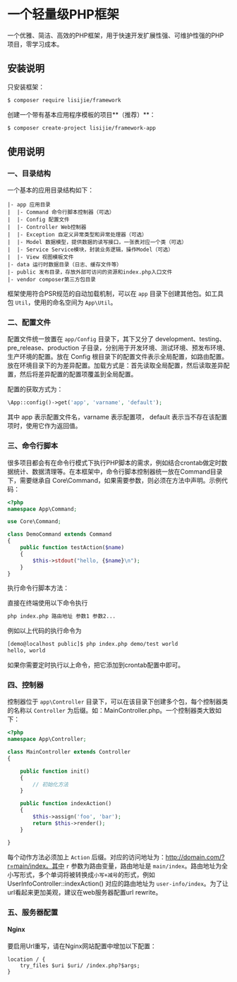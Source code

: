 # 一个轻量级PHP框架 #

一个优雅、简洁、高效的PHP框架，用于快速开发扩展性强、可维护性强的PHP项目，零学习成本。

## 安装说明

只安装框架：

```bash
$ composer require lisijie/framework
```

创建一个带有基本应用程序模板的项目**（推荐）**：

```bash
$ composer create-project lisijie/framework-app
```

## 使用说明

### 一、目录结构

一个基本的应用目录结构如下：

	|- app 应用目录
	|  |- Command 命令行脚本控制器（可选）
	|  |- Config 配置文件
	|  |- Controller Web控制器
	|  |- Exception 自定义异常类型和异常处理器（可选）
	|  |- Model 数据模型，提供数据的读写接口，一张表对应一个类（可选）
	|  |- Service Service模块，封装业务逻辑，操作Model（可选）
	|  |- View 视图模板文件
	|- data 运行时数据目录（日志、缓存文件等）
	|- public 发布目录，存放外部可访问的资源和index.php入口文件
	|- vendor composer第三方包目录

框架使用符合PSR规范的自动加载机制，可以在 `app` 目录下创建其他包。如工具包 `Util`，使用的命名空间为 `App\Util`。

### 二、配置文件

配置文件统一放置在 `app/Config` 目录下，其下又分了 development、testing、pre_release、production 子目录，分别用于开发环境、测试环境、预发布环境、生产环境的配置。放在 Config 根目录下的配置文件表示全局配置，如路由配置。放在环境目录下的为差异配置。加载方式是：首先读取全局配置，然后读取差异配置，然后将差异配置的配置项覆盖到全局配置。

配置的获取方式为：

```php
\App::config()->get('app', 'varname', 'default');
```

其中 app 表示配置文件名，varname 表示配置项， default 表示当不存在该配置项时，使用它作为返回值。

### 三、命令行脚本

很多项目都会有在命令行模式下执行PHP脚本的需求，例如结合crontab做定时数据统计、数据清理等。在本框架中，命令行脚本控制器统一放在Command目录下，需要继承自 Core\Command，如果需要参数，则必须在方法中声明。示例代码：

```php
<?php
namespace App\Command;

use Core\Command;

class DemoCommand extends Command
{
    public function testAction($name)
    {
        $this->stdout("hello, {$name}\n");
    }
}
```

执行命令行脚本方法：

直接在终端使用以下命令执行 

```bash
php index.php 路由地址 参数1 参数2... 
```

例如以上代码的执行命令为

```Bash
[demo@localhost public]$ php index.php demo/test world
hello, world
```

如果你需要定时执行以上命令，把它添加到crontab配置中即可。

### 四、控制器

控制器位于 `app\Controller` 目录下，可以在该目录下创建多个包，每个控制器类的名称以 `Controller` 为后缀。如：MainController.php。一个控制器类大致如下：

```php
<?php
namespace App\Controller;

class MainController extends Controller
{

    public function init()
    {
        // 初始化方法
    }

    public function indexAction()
    {
        $this->assign('foo', 'bar');
        return $this->render();
    }

}
```

每个动作方法必须加上 `Action` 后缀。对应的访问地址为：http://domain.com/?r=main/index。其中 `r` 参数为路由变量，路由地址是 `main/index`。路由地址为全小写形式，多个单词将被转换成`小写+减号`的形式，例如 UserInfoController::indexAction() 对应的路由地址为 `user-info/index`。为了让url看起来更加美观，建议在web服务器配置url rewrite。


### 五、服务器配置

#### Nginx

要启用Url重写，请在Nginx网站配置中增加以下配置：

	location / {
	    try_files $uri $uri/ /index.php?$args;
	}

